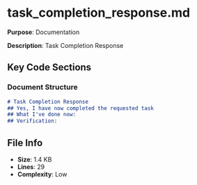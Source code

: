 # task_completion_response.md

**Purpose**: Documentation

**Description**: Task Completion Response

## Key Code Sections

### Document Structure

```markdown
# Task Completion Response
## Yes, I have now completed the requested task
## What I've done now:
## Verification:
```

## File Info

- **Size**: 1.4 KB
- **Lines**: 29
- **Complexity**: Low
